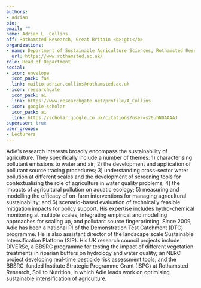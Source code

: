 ```yaml
---
authors:
- adrian
bio:
email: ""
name: Adrian L. Collins
aff: Rothamsted Research, Great Britain <b>:gb:</b>
organizations:
- name: Department of Sustainable Agriculture Sciences, Rothamsted Research 
  url: https://www.rothamsted.ac.uk/
role: Head of Department
social:
- icon: envelope
  icon_pack: fas
  link: mailto:adrian.collins@rothamsted.ac.uk
- icon: researchgate
  icon_pack: ai
  link: https://www.researchgate.net/profile/A_Collins
- icon: google-scholar
  icon_pack: ai
  link: https://scholar.google.co.uk/citations?user=s20uhN0AAAAJ
superuser: true
user_groups:
- Lecturers
---
```


Adie's research interests broadly encompass the sustainability of agriculture. They specifically include a number of themes: 1) characterising pollutant emissions to water and air; 2) the development and application of pollutant source tracing procedures; 3) understanding cross-sector water pollution at different scales and the development of screening tools for contextualising the role of agriculture in water quality problems; 4) the impacts of agricultural pollution on aquatic ecology; 5) measuring and modelling the efficacy of on-farm interventions for managing agricultural sustainability; and 6) scenario-based evaluation of technically feasible mitigation impacts for policy support. His expertise includes hydro-chemical monitoring at multiple scales, integrating empirical and modelling approaches for scaling up, and pollutant source fingerprinting. Since 2009, Adie has been a national PI of the Demonstration Test Catchment (DTC) programme. He is also assistant director of the landscape scale Sustainable Intensification Platform (SIP). His UK research council projects include DIVERSe, a BBSRC programme for testing the impact of different vegetation treatments in riparian buffers on hydrology and water quality; an NERC project developing real-time pesticide risk assessment tools; and the BBSRC-funded Institute Strategic Programme Grant (ISPG) at Rothamsted Research, Soil to Nutrition, in which Adie leads work on optimising sustainable intensification of agriculture.
